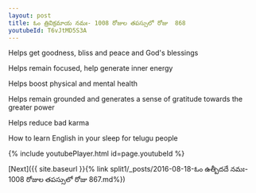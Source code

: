 ```yaml
---
layout: post
title: ఓం త్రివిక్రమాయ నమః- 1008 రోజుల తపస్సులో రోజు  868
youtubeId: T6vJtMD5S3A
---
```

 
 
Helps get goodness, bliss and peace and God's blessings
 
Helps remain focused, help generate inner energy 
 
Helps boost physical and mental health 
 
Helps remain grounded and generates a sense of gratitude towards the greater power 
 
Helps reduce bad karma
 
How to learn English in your sleep for telugu people
 
 
 
 


{% include youtubePlayer.html id=page.youtubeId %}
 
[Next]({{ site.baseurl }}{% link split1/_posts/2016-08-18-ఓం ఉత్బీదదే నమః- 1008 రోజుల తపస్సులో రోజు  867.md%})
 
